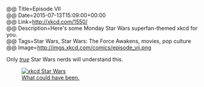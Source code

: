 @@ Title=Episode VII  
@@ Date=2015-07-13T15:09:00+00:00  
@@ Link=http://xkcd.com/1550/  
@@ Description=Here's some Monday Star Wars superfan-themed xkcd for you.  
@@ Tags=Star Wars, Star Wars: The Force Awakens, movies, pop culture  
@@ Image=http://imgs.xkcd.com/comics/episode_vii.png  

Only [*true*][sw] Star Wars nerds will understand this.

<figure>
	<a class="nohover" href="http://imgs.xkcd.com/comics/episode_vii.png">
		<img src="http://imgs.xkcd.com/comics/episode_vii.png" alt="xkcd Star Wars" />
	</a>
	<figcaption><a href="http://m.youtube.com/watch?v=X66jntR0MVE">What could have been.</a></figcaption>
</figure>

[sw]: http://www.inafarawaygalaxy.com/2013/10/luke-skywalker-quotes-star-wars-best-lines.html

